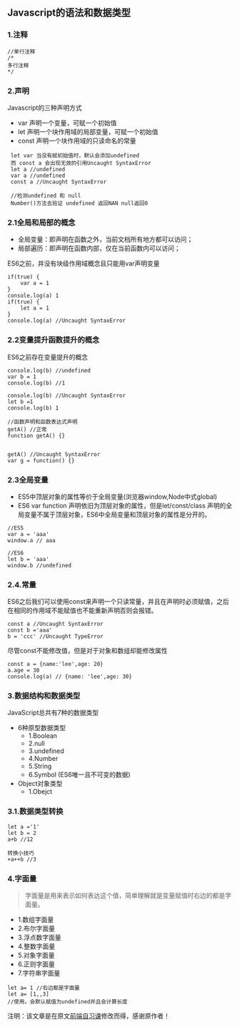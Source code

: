 ## Javascript的语法和数据类型
### 1.注释
~~~
//单行注释
/*
多行注释
*/
~~~
### 2.声明

Javascript的三种声明方式
- var 声明一个变量，可赋一个初始值
- let 声明一个块作用域的局部变量，可赋一个初始值
- const 声明一个块作用域的只读命名的常量

~~~
 let var 当没有赋初始值时，默认会添加undefined
 而 const a 会出现无效的引用Uncaught SyntaxError
 let a //undefined
 var a //undefined
 const a //Uncaught SyntaxError
 
 //检测undefined 和 null
 Number()方法去验证 undefined 返回NAN null返回0
~~~

### 2.1全局和局部的概念
- 全局变量：即声明在函数之外，当前文档所有地方都可以访问；
- 局部遍历：即声明在函数内部，仅在当前函数内可以访问；

ES6之前，并没有块级作用域概念且只能用var声明变量

~~~
if(true) {
    var a = 1
}
console.log(a) 1
if(true) {
    let a = 1
}
console.log(a) //Uncaught SyntaxError
~~~
### 2.2变量提升函数提升的概念
ES6之前存在变量提升的概念
~~~
console.log(b) //undefined
var b = 1
console.log(b) //1

console.log(b) //Uncaught SyntaxError
let b =1
console.log(b) 1

//函数声明和函数表达式声明
getA() //正常
function getA() {}


getA() //Uncaught SyntaxError
var g = function() {}
~~~
### 2.3全局变量
- ES5中顶层对象的属性等价于全局变量(浏览器window,Node中式global)
- ES6 var function 声明依旧为顶层对象的属性，但是let/const/class 声明的全局变量不属于顶层对象，ES6中全局变量和顶层对象的属性是分开的。

~~~
//ES5
var a = 'aaa'
window.a // aaa

//ES6 
let b = 'aaa'
window.b //undefined
~~~

### 2.4.常量
ES6之后我们可以使用const来声明一个只读常量，并且在声明时必须赋值，之后在相同的作用域不能赋值也不能重新声明否则会报错。

~~~
const a //Uncaught SyntaxError
const b ='aaa'
b = 'ccc' //Uncaught TypeError
~~~
尽管const不能修改值，但是对于对象和数组却能修改属性
~~~
const a = {name:'lee',age: 20}
a.age = 30
console.log(a) // {name: 'lee',age: 30}
~~~

### 3.数据结构和数据类型
JavaScript总共有7种的数据类型
- 6种原型数据类型
  - 1.Boolean
  - 2.null
  - 3.undefined
  - 4.Number
  - 5.String
  - 6.Symbol (ES6唯一且不可变的数据)
- Object对象类型
  - 1.Obejct
  
### 3.1.数据类型转换  
~~~
let a ='1'
let b = 2
a+b //12

转换小技巧
+a++b //3

~~~
### 4.字面量
> 字面量是用来表示如何表达这个值，简单理解就是变量赋值时右边的都是字面量。
- 1.数组字面量
- 2.布尔字面量
- 3.浮点数字面量
- 4.整数字面量
- 5.对象字面量
- 6.正则字面量
- 7.字符串字面量
~~~
let a= 1 //右边都是字面量
let a= [1,,3]
//使用，会默认赋值为undefined并且会计算长度
~~~

注明：该文章是在原文[前端自习课](https://mp.weixin.qq.com/s/-HPtViPA926BwNp599555w)修改而得，感谢原作者！
